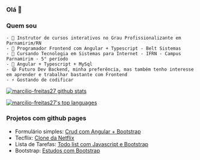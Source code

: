### Olá 👋

### Quem sou  
```
- 🔭 Instrutor de cursos interativos no Grau Profissionalizante em Parnamirim/RN
- 🔭 Programador Frontend com Angular + Typescript - Belt Sistemas
- 🔭 Cursando Tecnologia em Sistemas para Internet - IFRN - Campus Parnamirim - 5° período
- 🌱 Angular + Typescript + MySql
- 😄 Futuro Dev Backend, minha preferência, mas também tenho interesse em aprender e trabalhar bastante com Frontend
- ⚡ Gostando de codificar
```

[![marcilio-freitas27 github stats](https://github-readme-stats.vercel.app/api?username=marcilio-freitas27&theme=blue-green)](https://github.com/marcilio-freitas27/github-readme-stats)

[![marcilio-freitas27's top languages](https://github-readme-stats.vercel.app/api/top-langs/?username=marcilio-freitas27&theme=blue-green)](https://github.com/marcilio-freitas27/github-readme-stats)

### Projetos com github pages

- Formulário simples: [Crud com Angular + Bootstrap](https://marcilio-freitas27.github.io/formulario-simples/)
- Tecflix: [Clone da Netflix](https://marcilio-freitas27.github.io/tecflix/)
- Lista de Tarefas: [Todo list com Javascript e Bootstrap](https://marcilio-freitas27.github.io/lista-de-tarefas/)
- Bootstrap: [Estudos com Bootstrap](https://marcilio-freitas27.github.io/bootstrap/)
